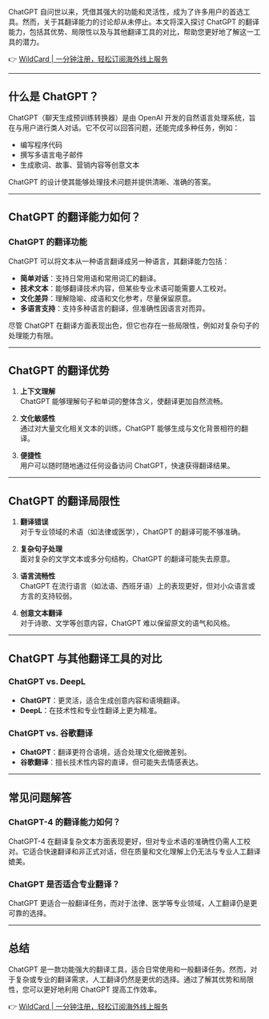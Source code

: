 ChatGPT 自问世以来，凭借其强大的功能和灵活性，成为了许多用户的首选工具。然而，关于其翻译能力的讨论却从未停止。本文将深入探讨 ChatGPT 的翻译能力，包括其优势、局限性以及与其他翻译工具的对比，帮助您更好地了解这一工具的潜力。

👉 [WildCard | 一分钟注册，轻松订阅海外线上服务](https://bit.ly/bewildcard)

---

## 什么是 ChatGPT？

ChatGPT（聊天生成预训练转换器）是由 OpenAI 开发的自然语言处理系统，旨在与用户进行类人对话。它不仅可以回答问题，还能完成多种任务，例如：

- 编写程序代码
- 撰写多语言电子邮件
- 生成歌词、故事、营销内容等创意文本

ChatGPT 的设计使其能够处理技术问题并提供清晰、准确的答案。

---

## ChatGPT 的翻译能力如何？

### ChatGPT 的翻译功能

ChatGPT 可以将文本从一种语言翻译成另一种语言，其翻译能力包括：

- **简单对话**：支持日常用语和常用词汇的翻译。
- **技术文本**：能够翻译技术内容，但某些专业术语可能需要人工校对。
- **文化差异**：理解隐喻、成语和文化参考，尽量保留原意。
- **多语言支持**：支持多种语言的翻译，但准确性因语言对而异。

尽管 ChatGPT 在翻译方面表现出色，但它也存在一些局限性，例如对复杂句子的处理能力有限。

---

## ChatGPT 的翻译优势

1. **上下文理解**  
   ChatGPT 能够理解句子和单词的整体含义，使翻译更加自然流畅。

2. **文化敏感性**  
   通过对大量文化相关文本的训练，ChatGPT 能够生成与文化背景相符的翻译。

3. **便捷性**  
   用户可以随时随地通过任何设备访问 ChatGPT，快速获得翻译结果。

---

## ChatGPT 的翻译局限性

1. **翻译错误**  
   对于专业领域的术语（如法律或医学），ChatGPT 的翻译可能不够准确。

2. **复杂句子处理**  
   面对复杂的文学文本或多分句结构，ChatGPT 的翻译可能失去原意。

3. **语言流畅性**  
   ChatGPT 在流行语言（如法语、西班牙语）上的表现更好，但对小众语言或方言的支持较弱。

4. **创意文本翻译**  
   对于诗歌、文学等创意内容，ChatGPT 难以保留原文的语气和风格。

---

## ChatGPT 与其他翻译工具的对比

### ChatGPT vs. DeepL

- **ChatGPT**：更灵活，适合生成创意内容和语境翻译。
- **DeepL**：在技术性和专业性翻译上更为精准。

### ChatGPT vs. 谷歌翻译

- **ChatGPT**：翻译更符合语境，适合处理文化细微差别。
- **谷歌翻译**：擅长技术性内容的直译，但可能失去情感表达。

---

## 常见问题解答

### ChatGPT-4 的翻译能力如何？

ChatGPT-4 在翻译复杂文本方面表现更好，但对专业术语的准确性仍需人工校对。它适合快速翻译和非正式对话，但在质量和文化理解上仍无法与专业人工翻译媲美。

### ChatGPT 是否适合专业翻译？

ChatGPT 更适合一般翻译任务，而对于法律、医学等专业领域，人工翻译仍是更可靠的选择。

---

## 总结

ChatGPT 是一款功能强大的翻译工具，适合日常使用和一般翻译任务。然而，对于复杂或专业的翻译需求，人工翻译仍然是更优的选择。通过了解其优势和局限性，您可以更好地利用 ChatGPT 提高工作效率。

👉 [WildCard | 一分钟注册，轻松订阅海外线上服务](https://bit.ly/bewildcard)